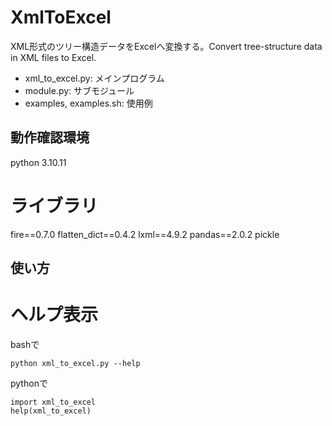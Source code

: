 # XmlToExcel
XML形式のツリー構造データをExcelへ変換する。Convert tree-structure data in XML files to Excel.

- xml_to_excel.py: メインプログラム
- module.py: サブモジュール
- examples, examples.sh: 使用例

## 動作確認環境
python 3.10.11
# ライブラリ
fire==0.7.0
flatten_dict==0.4.2
lxml==4.9.2
pandas==2.0.2
pickle

## 使い方
# ヘルプ表示
bashで
```
python xml_to_excel.py --help
```
pythonで
```
import xml_to_excel
help(xml_to_excel)
```

